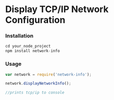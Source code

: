 <h1>Display TCP/IP Network Configuration</h1>

<h3>Installation</h3> 

```javascript 
cd your_node_project
npm install network-info
```

<h3>Usage</h3>

```javascript
var network = require('network-info');

network.displayNetworkInfo();

//prints tcp/ip to console
```


